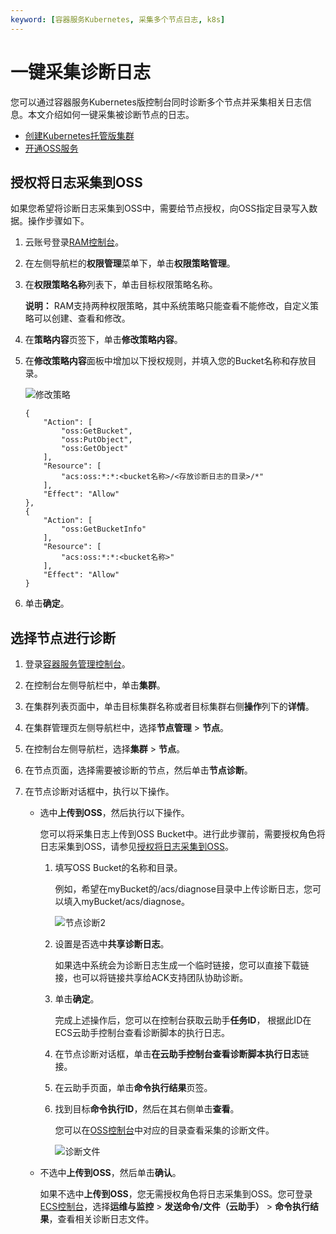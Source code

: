 ```yaml
---
keyword: [容器服务Kubernetes, 采集多个节点日志, k8s]
---
```


# 一键采集诊断日志

您可以通过容器服务Kubernetes版控制台同时诊断多个节点并采集相关日志信息。本文介绍如何一键采集被诊断节点的日志。

-   [创建Kubernetes托管版集群](/cn.zh-CN/Kubernetes集群用户指南/集群管理/创建集群/创建Kubernetes托管版集群.md)
-   [开通OSS服务](/cn.zh-CN/控制台用户指南/开通OSS服务.md)

## 授权将日志采集到OSS

如果您希望将诊断日志采集到OSS中，需要给节点授权，向OSS指定目录写入数据。操作步骤如下。

1.  云账号登录[RAM控制台](https://ram.console.aliyun.com/)。

2.  在左侧导航栏的**权限管理**菜单下，单击**权限策略管理**。

3.  在**权限策略名称**列表下，单击目标权限策略名称。

    **说明：** RAM支持两种权限策略，其中系统策略只能查看不能修改，自定义策略可以创建、查看和修改。

4.  在**策略内容**页签下，单击**修改策略内容**。

5.  在**修改策略内容**面板中增加以下授权规则，并填入您的Bucket名称和存放目录。

    ![修改策略](https://static-aliyun-doc.oss-accelerate.aliyuncs.com/assets/img/zh-CN/4675659951/p127244.png)

    ```
    {
        "Action": [
            "oss:GetBucket",
            "oss:PutObject",
            "oss:GetObject"
        ],
        "Resource": [
            "acs:oss:*:*:<bucket名称>/<存放诊断日志的目录>/*"
        ],
        "Effect": "Allow"
    },
    {
        "Action": [
            "oss:GetBucketInfo"
        ],
        "Resource": [
            "acs:oss:*:*:<bucket名称>"
        ],
        "Effect": "Allow"
    }
    ```

6.  单击**确定**。


## 选择节点进行诊断

1.  登录[容器服务管理控制台](https://cs.console.aliyun.com)。

2.  在控制台左侧导航栏中，单击**集群**。

3.  在集群列表页面中，单击目标集群名称或者目标集群右侧**操作**列下的**详情**。

4.  在集群管理页左侧导航栏中，选择**节点管理** \> **节点**。

5.  在控制台左侧导航栏，选择**集群** \> **节点**。

6.  在节点页面，选择需要被诊断的节点，然后单击**节点诊断**。

7.  在节点诊断对话框中，执行以下操作。

    -   选中**上传到OSS**，然后执行以下操作。

        您可以将采集日志上传到OSS Bucket中。进行此步骤前，需要授权角色将日志采集到OSS，请参见[授权将日志采集到OSS](#section_zq3_ob1_8gb)。

        1.  填写OSS Bucket的名称和目录。

            例如，希望在myBucket的/acs/diagnose目录中上传诊断日志，您可以填入myBucket/acs/diagnose。

            ![节点诊断2](https://static-aliyun-doc.oss-accelerate.aliyuncs.com/assets/img/zh-CN/5675659951/p127252.png)

        2.  设置是否选中**共享诊断日志**。

            如果选中系统会为诊断日志生成一个临时链接，您可以直接下载链接，也可以将链接共享给ACK支持团队协助诊断。

        3.  单击**确定**。

            完成上述操作后，您可以在控制台获取云助手**任务ID**， 根据此ID在ECS云助手控制台查看诊断脚本的执行日志。

        4.  在节点诊断对话框，单击**在云助手控制台查看诊断脚本执行日志**链接。
        5.  在云助手页面，单击**命令执行结果**页签。
        6.  找到目标**命令执行ID**，然后在其右侧单击**查看**。

            您可以在[OSS控制台](https://oss.console.aliyun.com)中对应的目录查看采集的诊断文件。

            ![诊断文件](https://static-aliyun-doc.oss-accelerate.aliyuncs.com/assets/img/zh-CN/5675659951/p127265.png)

    -   不选中**上传到OSS**，然后单击**确认**。

        如果不选中**上传到OSS**，您无需授权角色将日志采集到OSS。您可登录[ECS控制台](https://ecs.console.aliyun.com/)，选择**运维与监控** \> **发送命令/文件（云助手）** \> **命令执行结果**，查看相关诊断日志文件。


